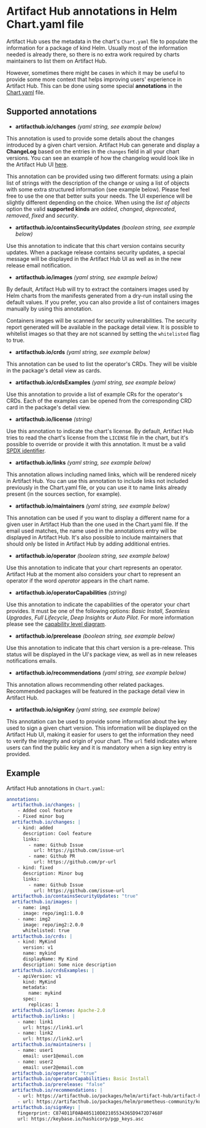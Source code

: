 # Artifact Hub annotations in Helm Chart.yaml file

Artifact Hub uses the metadata in the chart's `Chart.yaml` file to populate the information for a package of kind Helm. Usually most of the information needed is already there, so there is no extra work required by charts maintainers to list them on Artifact Hub.

However, sometimes there might be cases in which it may be useful to provide some more context that helps improving users' experience in Artifact Hub. This can be done using some special **annotations** in the [Chart.yaml](https://helm.sh/docs/topics/charts/#the-chartyaml-file) file.

## Supported annotations

- **artifacthub.io/changes** *(yaml string, see example below)*

This annotation is used to provide some details about the changes introduced by a given chart version. Artifact Hub can generate and display a **ChangeLog** based on the entries in the `changes` field in all your chart versions. You can see an example of how the changelog would look like in the Artifact Hub UI [here](https://artifacthub.io/packages/helm/artifact-hub/artifact-hub?modal=changelog).

This annotation can be provided using two different formats: using a plain list of strings with the description of the change or using a list of objects with some extra structured information (see example below). Please feel free to use the one that better suits your needs. The UI experience will be slightly different depending on the choice. When using the *list of objects* option the valid **supported kinds** are *added*, *changed*, *deprecated*, *removed*, *fixed* and *security*.

- **artifacthub.io/containsSecurityUpdates** *(boolean string, see example below)*

Use this annotation to indicate that this chart version contains security updates. When a package release contains security updates, a special message will be displayed in the Artifact Hub UI as well as in the new release email notification.

- **artifacthub.io/images** *(yaml string, see example below)*

By default, Artifact Hub will try to extract the containers images used by Helm charts from the manifests generated from a dry-run install using the default values. If you prefer, you can also provide a list of containers images manually by using this annotation.

Containers images will be scanned for security vulnerabilities. The security report generated will be available in the package detail view. It is possible to whitelist images so that they are not scanned by setting the `whitelisted` flag to true.

- **artifacthub.io/crds** *(yaml string, see example below)*

This annotation can be used to list the operator's CRDs. They will be visible in the package's detail view as cards.

- **artifacthub.io/crdsExamples** *(yaml string, see example below)*

Use this annotation to provide a list of example CRs for the operator's CRDs. Each of the examples can be opened from the corresponding CRD card in the package's detail view.

- **artifacthub.io/license** *(string)*

Use this annotation to indicate the chart's license. By default, Artifact Hub tries to read the chart's license from the `LICENSE` file in the chart, but it's possible to override or provide it with this annotation. It must be a valid [SPDX identifier](https://spdx.org/licenses/).

- **artifacthub.io/links** *(yaml string, see example below)*

This annotation allows including named links, which will be rendered nicely in Artifact Hub. You can use this annotation to include links not included previously in the Chart.yaml file, or you can use it to name links already present (in the sources section, for example).

- **artifacthub.io/maintainers** *(yaml string, see example below)*

This annotation can be used if you want to display a different name for a given user in Artifact Hub than the one used in the Chart.yaml file. If the email used matches, the name used in the annotations entry will be displayed in Artifact Hub. It's also possible to include maintainers that should only be listed in Artifact Hub by adding additional entries.

- **artifacthub.io/operator** *(boolean string, see example below)*

Use this annotation to indicate that your chart represents an operator. Artifact Hub at the moment also considers your chart to represent an operator if the word *operator* appears in the chart name.

- **artifacthub.io/operatorCapabilities** *(string)*

Use this annotation to indicate the capabilities of the operator your chart provides. It must be one of the following options: *Basic Install*, *Seamless Upgrades*, *Full Lifecycle*, *Deep Insights* or *Auto Pilot*. For more information please see the [capability level diagram](https://artifacthub.io/static/media/capability-level-diagram_v3.svg).

- **artifacthub.io/prerelease** *(boolean string, see example below)*

Use this annotation to indicate that this chart version is a pre-release. This status will be displayed in the UI's package view, as well as in new releases notifications emails.

- **artifacthub.io/recommendations** *(yaml string, see example below)*

This annotation allows recommending other related packages. Recommended packages will be featured in the package detail view in Artifact Hub.

- **artifacthub.io/signKey** *(yaml string, see example below)*

This annotation can be used to provide some information about the key used to sign a given chart version. This information will be displayed on the Artifact Hub UI, making it easier for users to get the information they need to verify the integrity and origin of your chart. The `url` field indicates where users can find the public key and it is mandatory when a sign key entry is provided.

## Example

Artifact Hub annotations in `Chart.yaml`:

```yaml
annotations:
  artifacthub.io/changes: |
    - Added cool feature
    - Fixed minor bug
  artifacthub.io/changes: |
    - kind: added
      description: Cool feature
      links:
        - name: Github Issue
          url: https://github.com/issue-url
        - name: Github PR
          url: https://github.com/pr-url
    - kind: fixed
      description: Minor bug
      links:
        - name: Github Issue
          url: https://github.com/issue-url
  artifacthub.io/containsSecurityUpdates: "true"
  artifacthub.io/images: |
    - name: img1
      image: repo/img1:1.0.0
    - name: img2
      image: repo/img2:2.0.0
      whitelisted: true
  artifacthub.io/crds: |
    - kind: MyKind
      version: v1
      name: mykind
      displayName: My Kind
      description: Some nice description
  artifacthub.io/crdsExamples: |
    - apiVersion: v1
      kind: MyKind
      metadata:
        name: mykind
      spec:
        replicas: 1
  artifacthub.io/license: Apache-2.0
  artifacthub.io/links: |
    - name: link1
      url: https://link1.url
    - name: link2
      url: https://link2.url
  artifacthub.io/maintainers: |
    - name: user1
      email: user1@email.com
    - name: user2
      email: user2@email.com
  artifacthub.io/operator: "true"
  artifacthub.io/operatorCapabilities: Basic Install
  artifacthub.io/prerelease: "false"
  artifacthub.io/recommendations: |
    - url: https://artifacthub.io/packages/helm/artifact-hub/artifact-hub
    - url: https://artifacthub.io/packages/helm/prometheus-community/kube-prometheus-stack
  artifacthub.io/signKey: |
    fingerprint: C874011F0AB405110D02105534365D9472D7468F
    url: https://keybase.io/hashicorp/pgp_keys.asc
```
